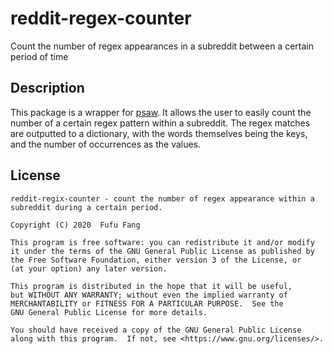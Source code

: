 # reddit-regex-counter
Count the number of regex appearances in a subreddit between a certain period
 of time

## Description
This package is a wrapper for [psaw](https://github.com/dmarx/psaw). It allows
the user to easily count the number of a certain regex pattern within a
subreddit. The regex matches are outputted to a dictionary, with the words
themselves being the keys, and the number of occurrences as the values.

 
## License

    reddit-regix-counter - count the number of regex appearance within a
    subreddit during a certain period. 
    
    Copyright (C) 2020  Fufu Fang

    This program is free software: you can redistribute it and/or modify
    it under the terms of the GNU General Public License as published by
    the Free Software Foundation, either version 3 of the License, or
    (at your option) any later version.

    This program is distributed in the hope that it will be useful,
    but WITHOUT ANY WARRANTY; without even the implied warranty of
    MERCHANTABILITY or FITNESS FOR A PARTICULAR PURPOSE.  See the
    GNU General Public License for more details.

    You should have received a copy of the GNU General Public License
    along with this program.  If not, see <https://www.gnu.org/licenses/>.

